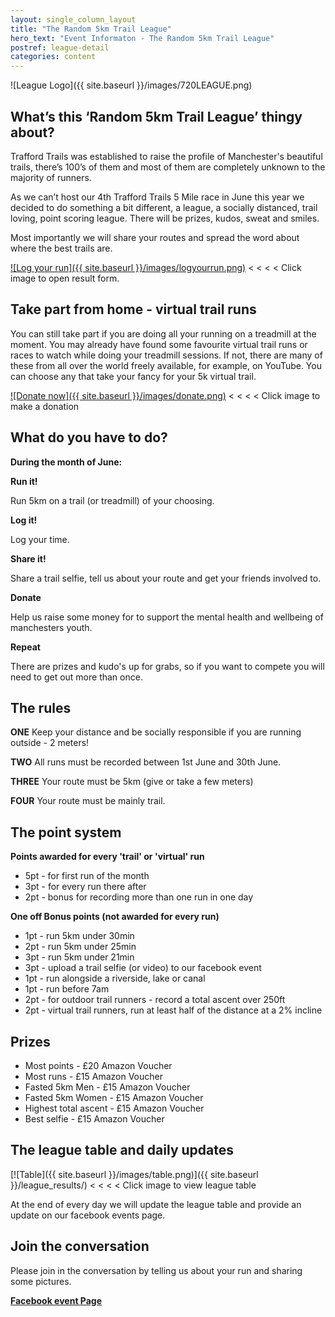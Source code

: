 ```yaml
---
layout: single_column_layout
title: "The Random 5km Trail League"
hero_text: "Event Informaton - The Random 5km Trail League"
postref: league-detail
categories: content
---
```


![League Logo]({{ site.baseurl }}/images/720LEAGUE.png)

## What’s this ‘Random 5km Trail League’ thingy about?

Trafford Trails was established to raise the profile of Manchester's beautiful trails, there’s 100’s of them and most of them are completely unknown to the majority of runners.

As we can’t host our 4th Trafford Trails 5 Mile race in June this year we decided to do something a bit different, a league, a socially distanced, trail loving, point scoring league. There will be prizes, kudos, sweat and smiles.

Most importantly we will share your routes and spread the word about where the best trails are.

[![Log your run]({{ site.baseurl }}/images/logyourrun.png)](https://forms.gle/qj8BkYTRqWScu5hz5)
< < < < Click image to open result form.

## Take part from home - virtual trail runs

You can still take part if you are doing all your running on a treadmill at the moment. You may already have found some favourite virtual trail runs or races to watch while doing your treadmill sessions. If not, there are many of these from all over the world freely available, for example, on YouTube. You can choose any that take your fancy for your 5k virtual trail.

[![Donate now]({{ site.baseurl }}/images/donate.png)](https://www.justgiving.com/fundraising/trafford-trails)
< < < < Click image to make a donation

## What do you have to do?

**During the month of June:**

**Run it!**

Run 5km on a trail (or treadmill) of your choosing.

**Log it!**

Log your time.

**Share it!**

Share a trail selfie, tell us about your route and get your friends involved to.  

**Donate**

Help us raise some money for to support the mental health and wellbeing of manchesters youth.

**Repeat**

There are prizes and kudo's up for grabs, so if you want to compete you will need to get out more than once.

## The rules

**ONE**
Keep your distance and be socially responsible if you are running outside - 2 meters!

**TWO**
All runs must be recorded between 1st June and 30th June.

**THREE**
Your route must be 5km (give or take a few meters)

**FOUR**
Your route must be mainly trail.


## The point system

**Points awarded for every 'trail' or 'virtual' run**

* 5pt - for first run of the month
* 3pt - for every run there after
* 2pt - bonus for recording more than one run in one day

**One off Bonus points (not awarded for every run)**

* 1pt - run 5km under 30min
* 2pt - run 5km under 25min
* 3pt - run 5km under 21min
* 3pt - upload a trail selfie (or video) to our facebook event
* 1pt - run alongside a riverside, lake or canal
* 1pt - run before 7am
* 2pt - for outdoor trail runners - record a total ascent over 250ft
* 2pt - virtual trail runners, run at least half of the distance at a 2% incline

## Prizes

* Most points - £20 Amazon Voucher
* Most runs - £15 Amazon Voucher
* Fasted 5km Men - £15 Amazon Voucher
* Fasted 5km Women - £15 Amazon Voucher
* Highest total ascent - £15 Amazon Voucher
* Best selfie - £15 Amazon Voucher

## The league table and daily updates

[![Table]({{ site.baseurl }}/images/table.png)]({{ site.baseurl }}/league_results/)
< < < < Click image to view league table

At the end of every day we will update the league table and provide an update on our facebook events page. 

## Join the conversation

Please join in the conversation by telling us about your run and sharing some pictures.

**[Facebook event Page](https://www.facebook.com/events/691063651472079/)**